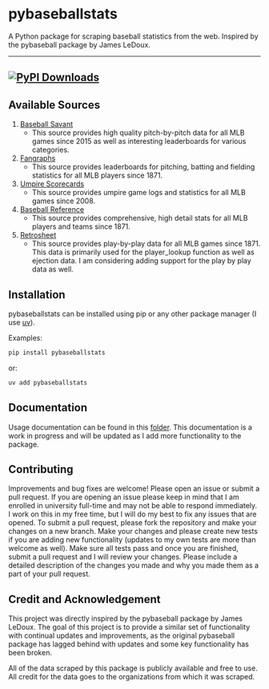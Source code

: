 # pybaseballstats

A Python package for scraping baseball statistics from the web. Inspired by the pybaseball package by James LeDoux.

---

[![PyPI Downloads](https://static.pepy.tech/badge/pybaseballstats)](https://pepy.tech/projects/pybaseballstats)
---

## Available Sources

1. [Baseball Savant](https://baseballsavant.mlb.com/)
    - This source provides high quality pitch-by-pitch data for all MLB games since 2015 as well as interesting leaderboards for various categories.
2. [Fangraphs](https://www.fangraphs.com/)
    - This source provides leaderboards for pitching, batting and fielding statistics for all MLB players since 1871.
3. [Umpire Scorecards](https://umpscorecards.com/home/)
    - This source provides umpire game logs and statistics for all MLB games since 2008.
4. [Baseball Reference](https://www.baseball-reference.com/)
    - This source provides comprehensive, high detail stats for all MLB players and teams since 1871.
5. [Retrosheet](https://retrosheet.org/)
    - This source provides play-by-play data for all MLB games since 1871. This data is primarily used for the player_lookup function as well as ejection data. I am considering adding support for the play by play data as well.

## Installation

pybaseballstats can be installed using pip or any other package manager (I use [uv](https://docs.astral.sh/uv/)).

Examples:

```bash
pip install pybaseballstats
```

or:

```bash
uv add pybaseballstats
```

## Documentation

Usage documentation can be found in this [folder](usage_docs/). This documentation is a work in progress and will be updated as I add more functionality to the package.

## Contributing

Improvements and bug fixes are welcome! Please open an issue or submit a pull request. If you are opening an issue please keep in mind that I am enrolled in university full-time and may not be able to respond immediately. I work on this in my free time, but I will do my best to fix any issues that are opened. To submit a pull request, please fork the repository and make your changes on a new branch. Make your changes and please create new tests if you are adding new functionality (updates to my own tests are more than welcome as well). Make sure all tests pass and once you are finished, submit a pull request and I will review your changes. Please include a detailed description of the changes you made and why you made them as a part of your pull request.

## Credit and Acknowledgement

This project was directly inspired by the pybaseball package by James LeDoux. The goal of this project is to provide a similar set of functionality with continual updates and improvements, as the original pybaseball package has lagged behind with updates and some key functionality has been broken.

All of the data scraped by this package is publicly available and free to use. All credit for the data goes to the organizations from which it was scraped.
